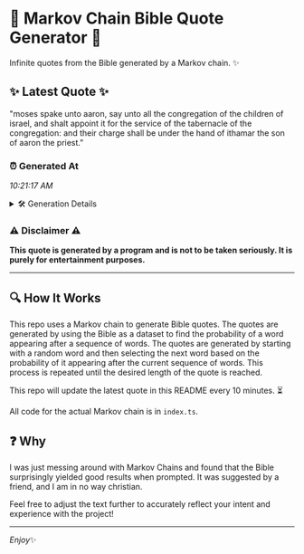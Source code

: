 # 📖 Markov Chain Bible Quote Generator 📖

Infinite quotes from the Bible generated by a Markov chain. ✨

## ✨ Latest Quote ✨
"moses spake unto aaron, say unto all the congregation of the children of israel, and shalt appoint it for the service of the tabernacle of the congregation: and their charge shall be under the hand of ithamar the son of aaron the priest."

### ⏰ Generated At
*10:21:17 AM*

<details>
    <summary>🛠️ Generation Details</summary>
    <p>
        <strong>🌱 Seed:</strong> moses<br>
        <strong>🔄 Iterations:</strong> 42<br>
        <strong>📜 Context History:</strong><br>[ moses ]: spake<br>[ moses, spake ]: unto<br>[ moses, spake, unto ]: aaron,<br>[ moses, spake, unto, aaron, ]: say<br>[ moses, spake, unto, aaron,, say ]: unto<br>[ moses, spake, unto, aaron,, say, unto ]: all<br>[ spake, unto, aaron,, say, unto, all ]: the<br>[ unto, aaron,, say, unto, all, the ]: congregation<br>[ aaron,, say, unto, all, the, congregation ]: of<br>[ say, unto, all, the, congregation, of ]: the<br>[ unto, all, the, congregation, of, the ]: children<br>[ all, the, congregation, of, the, children ]: of<br>[ the, congregation, of, the, children, of ]: israel,<br>[ congregation, of, the, children, of, israel, ]: and<br>[ of, the, children, of, israel,, and ]: shalt<br>[ the, children, of, israel,, and, shalt ]: appoint<br>[ children, of, israel,, and, shalt, appoint ]: it<br>[ of, israel,, and, shalt, appoint, it ]: for<br>[ israel,, and, shalt, appoint, it, for ]: the<br>[ and, shalt, appoint, it, for, the ]: service<br>[ shalt, appoint, it, for, the, service ]: of<br>[ appoint, it, for, the, service, of ]: the<br>[ it, for, the, service, of, the ]: tabernacle<br>[ for, the, service, of, the, tabernacle ]: of<br>[ the, service, of, the, tabernacle, of ]: the<br>[ service, of, the, tabernacle, of, the ]: congregation:<br>[ of, the, tabernacle, of, the, congregation: ]: and<br>[ the, tabernacle, of, the, congregation:, and ]: their<br>[ tabernacle, of, the, congregation:, and, their ]: charge<br>[ of, the, congregation:, and, their, charge ]: shall<br>[ the, congregation:, and, their, charge, shall ]: be<br>[ congregation:, and, their, charge, shall, be ]: under<br>[ and, their, charge, shall, be, under ]: the<br>[ their, charge, shall, be, under, the ]: hand<br>[ charge, shall, be, under, the, hand ]: of<br>[ shall, be, under, the, hand, of ]: ithamar<br>[ be, under, the, hand, of, ithamar ]: the<br>[ under, the, hand, of, ithamar, the ]: son<br>[ the, hand, of, ithamar, the, son ]: of<br>[ hand, of, ithamar, the, son, of ]: aaron<br>[ of, ithamar, the, son, of, aaron ]: the<br>[ ithamar, the, son, of, aaron, the ]: priest.<br>
    </p>
</details>

### ⚠️ Disclaimer ⚠️
**This quote is generated by a program and is not to be taken seriously. It is purely for entertainment purposes.**

---

## 🔍 How It Works

This repo uses a Markov chain to generate Bible quotes. The quotes are generated by using the Bible as a dataset to find the probability of a word appearing after a sequence of words. The quotes are generated by starting with a random word and then selecting the next word based on the probability of it appearing after the current sequence of words. This process is repeated until the desired length of the quote is reached.

This repo will update the latest quote in this README every 10 minutes. ⏳

All code for the actual Markov chain is in `index.ts`.

## ❓ Why

I was just messing around with Markov Chains and found that the Bible surprisingly yielded good results when prompted. 
It was suggested by a friend, and I am in no way christian.

Feel free to adjust the text further to accurately reflect your intent and experience with the project!

---

*Enjoy*✨
